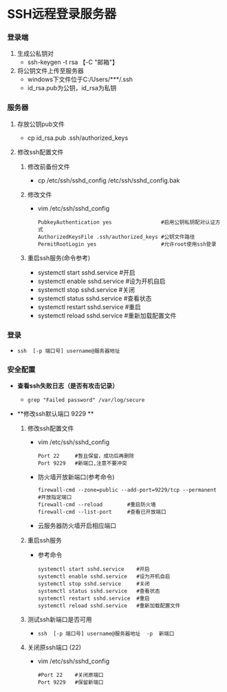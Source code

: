 # SSH远程登录服务器

### 登录端
1. 生成公私钥对
   * ssh-keygen -t rsa 【-C "邮箱"】
2. 将公钥文件上传至服务器
   * windows下文件位于C:/Users/***/.ssh
   * id_rsa.pub为公钥，id_rsa为私钥

### 服务器
1. 存放公钥pub文件
   * cp id_rsa.pub  .ssh/authorized_keys
   
2. 修改ssh配置文件
   1. 修改前备份文件
       * cp /etc/ssh/sshd_config /etc/ssh/sshd_config.bak
       
   2. 修改文件
       * vim /etc/ssh/sshd_config
          ```
         PubkeyAuthentication yes                #启用公钥私钥配对认证方式
         AuthorizedKeysFile .ssh/authorized_keys #公钥文件路径
         PermitRootLogin yes                     #允许root使用ssh登录
         ```
       
   3. 重启ssh服务(命令参考)
        * systemctl start sshd.service					#开启
        * systemctl enable sshd.service		        #设为开机自启
        * systemctl stop sshd.service					#关闭
        * systemctl status sshd.service				 #查看状态
        * systemctl restart sshd.service				#重启
        * systemctl reload sshd.service				#重新加载配置文件

### 登录
* ```
  ssh  [-p 端口号] username@服务器地址
  ```

### 安全配置
* **查看ssh失败日志（是否有攻击记录）**
   * ```
     grep "Failed password" /var/log/secure
     ```
* **修改ssh默认端口  9229 **    

  1. 修改ssh配置文件
     * vim /etc/ssh/sshd_config
        ```
       Port 22     #暂且保留，成功后再删除
       Port 9229   #新端口,注意不要冲突
       ```
     * 防火墙开放新端口(参考命令)
        ```
       firewall-cmd --zone=public --add-port=9229/tcp --permanent   #开放指定端口
       firewall-cmd --reload        #重启防火墙
       firewall-cmd --list-port     #查看已开放端口
       ```
     * 云服务器防火墙开启相应端口
           

  3. 重启ssh服务
     * 参考命令
       ```
       systemctl start sshd.service    #开启
       systemctl enable sshd.service   #设为开机自启
       systemctl stop sshd.service     #关闭
       systemctl status sshd.service   #查看状态
       systemctl restart sshd.service  #重启
       systemctl reload sshd.service   #重新加载配置文件
       ```
  4. 测试ssh新端口是否可用
       * ```ssh  [-p 端口号] username@服务器地址  -p  新端口```
  5. 关闭原ssh端口 (22)
       * vim /etc/ssh/sshd_config
         ```
         #Port 22    #关闭原端口
         Port 9229   #保留新端口
         ```


